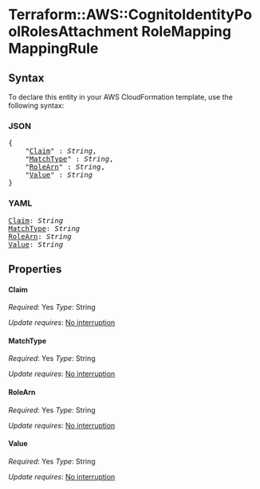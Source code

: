 # Terraform::AWS::CognitoIdentityPoolRolesAttachment RoleMapping MappingRule

## Syntax

To declare this entity in your AWS CloudFormation template, use the following syntax:

### JSON

<pre>
{
    "<a href="#claim" title="Claim">Claim</a>" : <i>String</i>,
    "<a href="#matchtype" title="MatchType">MatchType</a>" : <i>String</i>,
    "<a href="#rolearn" title="RoleArn">RoleArn</a>" : <i>String</i>,
    "<a href="#value" title="Value">Value</a>" : <i>String</i>
}
</pre>

### YAML

<pre>
<a href="#claim" title="Claim">Claim</a>: <i>String</i>
<a href="#matchtype" title="MatchType">MatchType</a>: <i>String</i>
<a href="#rolearn" title="RoleArn">RoleArn</a>: <i>String</i>
<a href="#value" title="Value">Value</a>: <i>String</i>
</pre>

## Properties

#### Claim

_Required_: Yes
_Type_: String

_Update requires_: [No interruption](https://docs.aws.amazon.com/AWSCloudFormation/latest/UserGuide/using-cfn-updating-stacks-update-behaviors.html#update-no-interrupt)

#### MatchType

_Required_: Yes
_Type_: String

_Update requires_: [No interruption](https://docs.aws.amazon.com/AWSCloudFormation/latest/UserGuide/using-cfn-updating-stacks-update-behaviors.html#update-no-interrupt)

#### RoleArn

_Required_: Yes
_Type_: String

_Update requires_: [No interruption](https://docs.aws.amazon.com/AWSCloudFormation/latest/UserGuide/using-cfn-updating-stacks-update-behaviors.html#update-no-interrupt)

#### Value

_Required_: Yes
_Type_: String

_Update requires_: [No interruption](https://docs.aws.amazon.com/AWSCloudFormation/latest/UserGuide/using-cfn-updating-stacks-update-behaviors.html#update-no-interrupt)

